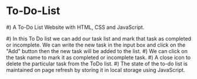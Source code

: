 # To-Do-List

#) A To-Do List Website with HTML, CSS and JavaScript. 

#) In this To Do list we can add our task list and mark that task as completed or incomplete. We can write the new task in the input box and click on the "Add" button then the new task will be added to the list.
#) We can click on the task name to mark it as completed or incomplete task. 
#) A close icon to delete the particular task from the ToDo list.
#) The state of the to-do list is maintained on page refresh by storing it in local storage using JavaScript.

